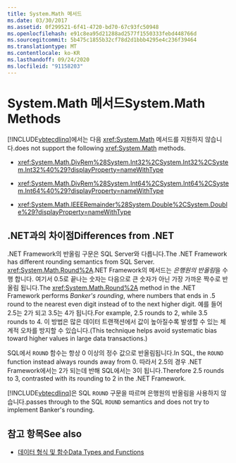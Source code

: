 ```yaml
---
title: System.Math 메서드
ms.date: 03/30/2017
ms.assetid: 0f299521-6f41-4720-bd70-67c93fc50948
ms.openlocfilehash: e91c8ea95d21288ad2577f1550333febd448766d
ms.sourcegitcommit: 5b475c1855b32cf78d2d1bbb4295e4c236f39464
ms.translationtype: MT
ms.contentlocale: ko-KR
ms.lasthandoff: 09/24/2020
ms.locfileid: "91158203"
---
```

# <a name="systemmath-methods"></a><span data-ttu-id="fa981-102">System.Math 메서드</span><span class="sxs-lookup"><span data-stu-id="fa981-102">System.Math Methods</span></span>

[!INCLUDE[vbtecdlinq](../../../../../../includes/vbtecdlinq-md.md)]<span data-ttu-id="fa981-103">에서는 다음 <xref:System.Math> 메서드를 지원하지 않습니다.</span><span class="sxs-lookup"><span data-stu-id="fa981-103">does not support the following <xref:System.Math> methods.</span></span>  
  
- <xref:System.Math.DivRem%28System.Int32%2CSystem.Int32%2CSystem.Int32%40%29?displayProperty=nameWithType>  
  
- <xref:System.Math.DivRem%28System.Int64%2CSystem.Int64%2CSystem.Int64%40%29?displayProperty=nameWithType>  
  
- <xref:System.Math.IEEERemainder%28System.Double%2CSystem.Double%29?displayProperty=nameWithType>  
  
## <a name="differences-from-net"></a><span data-ttu-id="fa981-104">.NET과의 차이점</span><span class="sxs-lookup"><span data-stu-id="fa981-104">Differences from .NET</span></span>  

 <span data-ttu-id="fa981-105">.NET Framework의 반올림 구문은 SQL Server와 다릅니다.</span><span class="sxs-lookup"><span data-stu-id="fa981-105">The .NET Framework has different rounding semantics from SQL Server.</span></span> <span data-ttu-id="fa981-106"><xref:System.Math.Round%2A>.NET Framework의 메서드는 *은행원의 반올림*을 수행 합니다. 여기서 0.5로 끝나는 숫자는 다음으로 큰 숫자가 아닌 가장 가까운 짝수로 반올림 됩니다.</span><span class="sxs-lookup"><span data-stu-id="fa981-106">The <xref:System.Math.Round%2A> method in the .NET Framework performs *Banker's rounding*, where numbers that ends in .5 round to the nearest even digit instead of to the next higher digit.</span></span> <span data-ttu-id="fa981-107">예를 들어 2.5는 2가 되고 3.5는 4가 됩니다.</span><span class="sxs-lookup"><span data-stu-id="fa981-107">For example, 2.5 rounds to 2, while 3.5 rounds to 4.</span></span> <span data-ttu-id="fa981-108">이 방법은 많은 데이터 트랜잭션에서 값이 높아질수록 발생할 수 있는 체계적 오차를 방지할 수 있습니다.</span><span class="sxs-lookup"><span data-stu-id="fa981-108">(This technique helps avoid systematic bias toward higher values in large data transactions.)</span></span>  
  
 <span data-ttu-id="fa981-109">SQL에서 `ROUND` 함수는 항상 0 이상의 정수 값으로 반올림됩니다.</span><span class="sxs-lookup"><span data-stu-id="fa981-109">In SQL, the `ROUND` function instead always rounds away from 0.</span></span> <span data-ttu-id="fa981-110">따라서 2.5의 경우 .NET Framework에서는 2가 되는데 반해 SQL에서는 3이 됩니다.</span><span class="sxs-lookup"><span data-stu-id="fa981-110">Therefore 2.5 rounds to 3, contrasted with its rounding to 2 in the .NET Framework.</span></span>  
  
 [!INCLUDE[vbtecdlinq](../../../../../../includes/vbtecdlinq-md.md)]<span data-ttu-id="fa981-111">은 SQL `ROUND` 구문을 따르며 은행원의 반올림을 사용하지 않습니다.</span><span class="sxs-lookup"><span data-stu-id="fa981-111">passes through to the SQL `ROUND` semantics and does not try to implement Banker's rounding.</span></span>  
  
## <a name="see-also"></a><span data-ttu-id="fa981-112">참고 항목</span><span class="sxs-lookup"><span data-stu-id="fa981-112">See also</span></span>

- [<span data-ttu-id="fa981-113">데이터 형식 및 함수</span><span class="sxs-lookup"><span data-stu-id="fa981-113">Data Types and Functions</span></span>](data-types-and-functions.md)
